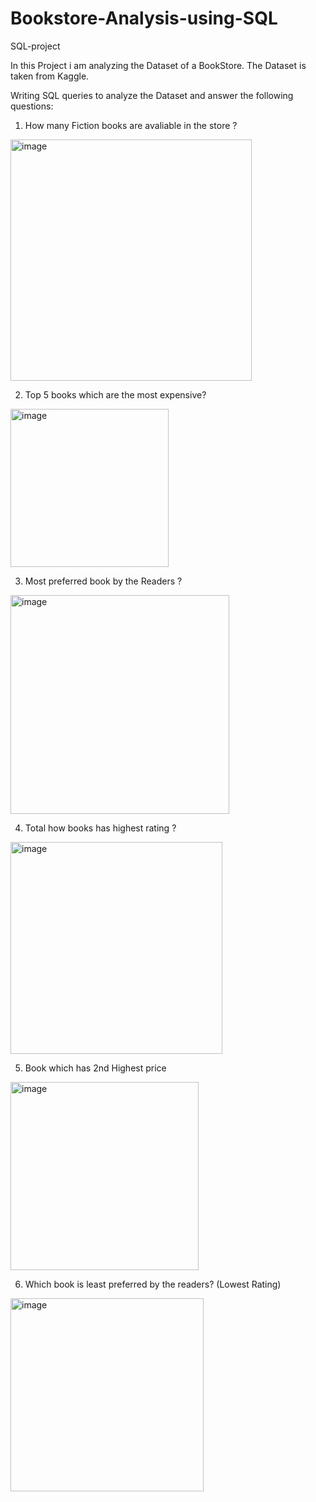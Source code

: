 # Bookstore-Analysis-using-SQL
SQL-project

In this Project i am analyzing the Dataset of a BookStore. The Dataset is taken from Kaggle.


Writing SQL queries to analyze the Dataset and answer the following questions: 

1. How many Fiction books are avaliable in the store ?



<img width="386" alt="image" src="https://github.com/PayalGarg1201/Bookstore-Analysis-using-SQL/assets/133757186/fd59ae17-949d-4d0e-a078-d761886c373d">













2. Top 5 books which are the most expensive?




<img width="253" alt="image" src="https://github.com/PayalGarg1201/Bookstore-Analysis-using-SQL/assets/133757186/d85928a9-1d1e-4eb5-ba05-467778ec0962">










3. Most preferred book by the Readers ?





<img width="350" alt="image" src="https://github.com/PayalGarg1201/Bookstore-Analysis-using-SQL/assets/133757186/f3d61de8-c782-4a40-ba2b-1277bcd77094">




















4. Total how books has highest rating ?







<img width="339" alt="image" src="https://github.com/PayalGarg1201/Bookstore-Analysis-using-SQL/assets/133757186/32fd31e1-7bda-429d-bad2-50ac9ddbdff2">










5. Book which has 2nd Highest price



<img width="301" alt="image" src="https://github.com/PayalGarg1201/Bookstore-Analysis-using-SQL/assets/133757186/c3a313c9-32ef-4e57-9214-91057b29e869">














6. Which book is least preferred by the readers? (Lowest Rating)


















<img width="309" alt="image" src="https://github.com/PayalGarg1201/Bookstore-Analysis-using-SQL/assets/133757186/424cf21e-8b1a-4c52-a5a6-c6968a0dbfa8">










